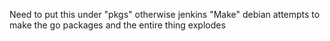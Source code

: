 
Need to put this under "pkgs" otherwise jenkins "Make" debian attempts to make the go packages and the entire thing explodes